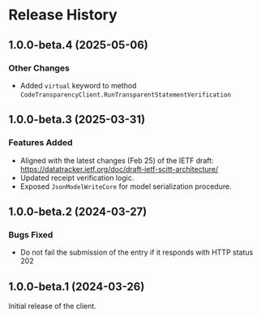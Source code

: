 # Release History

## 1.0.0-beta.4 (2025-05-06)

### Other Changes

- Added `virtual` keyword to method `CodeTransparencyClient.RunTransparentStatementVerification`

## 1.0.0-beta.3 (2025-03-31)

### Features Added

- Aligned with the latest changes (Feb 25) of the IETF draft: https://datatracker.ietf.org/doc/draft-ietf-scitt-architecture/
- Updated receipt verification logic.
- Exposed `JsonModelWriteCore` for model serialization procedure.

## 1.0.0-beta.2 (2024-03-27)

### Bugs Fixed

- Do not fail the submission of the entry if it responds with HTTP status 202

## 1.0.0-beta.1 (2024-03-26)

Initial release of the client.
